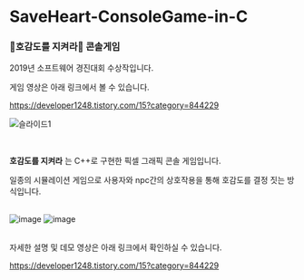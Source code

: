 # SaveHeart-ConsoleGame-in-C

### 🖤호감도를 지켜라🖤 콘솔게임

2019년 소프트웨어 경진대회 수상작입니다.


게임 영상은 아래 링크에서 볼 수 있습니다.

https://developer1248.tistory.com/15?category=844229

![슬라이드1](https://user-images.githubusercontent.com/55081331/201036020-c2c6833d-d295-4a93-b888-967a503f4cc2.PNG)

<br>

**호감도를 지켜라** 는 C++로 구현한 픽셀 그래픽 콘솔 게임입니다.

일종의 시뮬레이션 게임으로 사용자와 npc간의 상호작용을 통해 호감도를 결정 짓는 방식입니다.
<br><br>

![image](https://user-images.githubusercontent.com/55081331/201038044-fb1c515e-4dde-4664-a23d-000a528b6358.png)
![image](https://user-images.githubusercontent.com/55081331/201038454-9367cfaa-9622-4531-894d-32be7b9b1394.png)

<br>
자세한 설명 및 데모 영상은 아래 링크에서 확인하실 수 있습니다.

https://developer1248.tistory.com/15?category=844229
